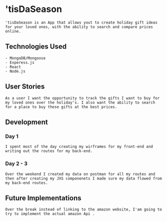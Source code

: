 # 'tisDaSeason
    'tisDaSeason is an App that allows yout to create holiday gift ideas for your loved ones, with the ability to search and compare prices online.

## Technologies Used 
    - MongoDB/Mongoose    
    - Experess.js    
    - React       
    - Node.js   

## User Stories 
    As a user I want the opportunity to track the gifts I want to buy for my loved ones over the holiday's. I also want the ability to search for a place to buy these gifts at the best prices.

## Development

### Day 1

    I spent most of the day creating my wirframes for my front-end and writing out the routes for my back-end.

### Day 2 - 3
    Over the weekend I created my data on postman for all my routes and then after creating my JXS componenets I made sure my data flowed from my back-end routes.

## Future Implementations
    Over the break instead of linking to the amazon website, I'am going to try to implement the actual amazon Api . 
